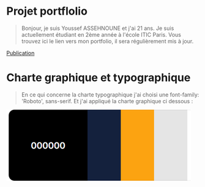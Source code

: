 # Projet portflolio
>Bonjour, je suis Youssef ASSEHNOUNE et j'ai 21 ans. Je suis actuellement étudiant en 2ème année à l'école ITIC Paris. Vous trouvez ici le lien vers mon portfolio, il sera régulièrement mis à jour.

[Publication](https://youssef0801.github.io/projet-portfolio/)


#  Charte graphique et typographique
>En ce qui concerne la charte typographique j'ai choisi une font-family: 'Roboto', sans-serif. Et j'ai appliqué la charte graphique ci dessous :

![Wireframe](./asset/wireframe3.png)




